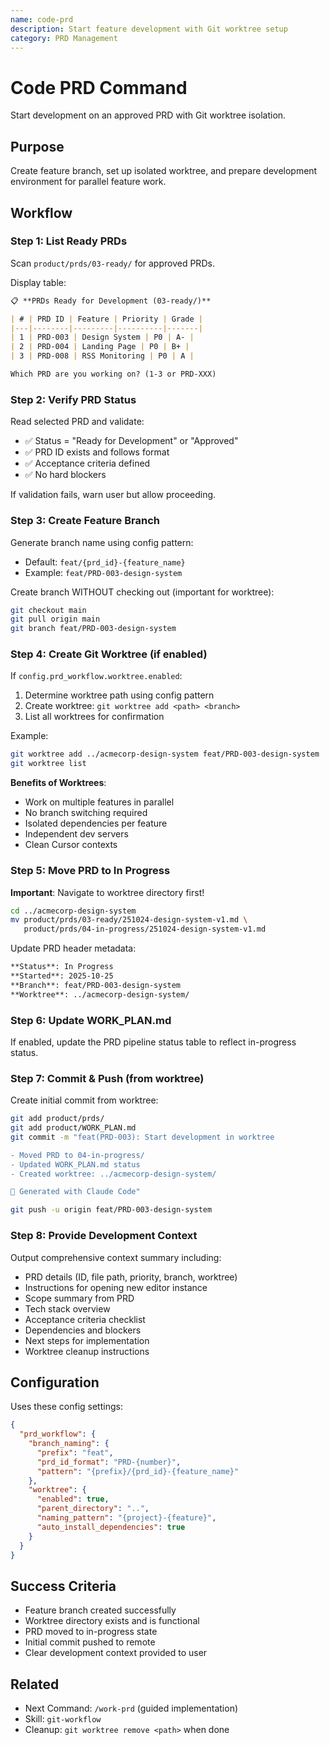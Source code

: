 ```yaml
---
name: code-prd
description: Start feature development with Git worktree setup
category: PRD Management
---
```


# Code PRD Command

Start development on an approved PRD with Git worktree isolation.

## Purpose

Create feature branch, set up isolated worktree, and prepare development environment for parallel feature work.

## Workflow

### Step 1: List Ready PRDs

Scan `product/prds/03-ready/` for approved PRDs.

Display table:
```markdown
📋 **PRDs Ready for Development (03-ready/)**

| # | PRD ID | Feature | Priority | Grade |
|---|--------|---------|----------|-------|
| 1 | PRD-003 | Design System | P0 | A- |
| 2 | PRD-004 | Landing Page | P0 | B+ |
| 3 | PRD-008 | RSS Monitoring | P0 | A |

Which PRD are you working on? (1-3 or PRD-XXX)
```

### Step 2: Verify PRD Status

Read selected PRD and validate:
- ✅ Status = "Ready for Development" or "Approved"
- ✅ PRD ID exists and follows format
- ✅ Acceptance criteria defined
- ✅ No hard blockers

If validation fails, warn user but allow proceeding.

### Step 3: Create Feature Branch

Generate branch name using config pattern:
- Default: `feat/{prd_id}-{feature_name}`
- Example: `feat/PRD-003-design-system`

Create branch WITHOUT checking out (important for worktree):
```bash
git checkout main
git pull origin main
git branch feat/PRD-003-design-system
```

### Step 4: Create Git Worktree (if enabled)

If `config.prd_workflow.worktree.enabled`:

1. Determine worktree path using config pattern
2. Create worktree: `git worktree add <path> <branch>`
3. List all worktrees for confirmation

Example:
```bash
git worktree add ../acmecorp-design-system feat/PRD-003-design-system
git worktree list
```

**Benefits of Worktrees**:
- Work on multiple features in parallel
- No branch switching required
- Isolated dependencies per feature
- Independent dev servers
- Clean Cursor contexts

### Step 5: Move PRD to In Progress

**Important**: Navigate to worktree directory first!

```bash
cd ../acmecorp-design-system
mv product/prds/03-ready/251024-design-system-v1.md \
   product/prds/04-in-progress/251024-design-system-v1.md
```

Update PRD header metadata:
```markdown
**Status**: In Progress
**Started**: 2025-10-25
**Branch**: feat/PRD-003-design-system
**Worktree**: ../acmecorp-design-system/
```

### Step 6: Update WORK_PLAN.md

If enabled, update the PRD pipeline status table to reflect in-progress status.

### Step 7: Commit & Push (from worktree)

Create initial commit from worktree:
```bash
git add product/prds/
git add product/WORK_PLAN.md
git commit -m "feat(PRD-003): Start development in worktree

- Moved PRD to 04-in-progress/
- Updated WORK_PLAN.md status
- Created worktree: ../acmecorp-design-system/

🤖 Generated with Claude Code"

git push -u origin feat/PRD-003-design-system
```

### Step 8: Provide Development Context

Output comprehensive context summary including:
- PRD details (ID, file path, priority, branch, worktree)
- Instructions for opening new editor instance
- Scope summary from PRD
- Tech stack overview
- Acceptance criteria checklist
- Dependencies and blockers
- Next steps for implementation
- Worktree cleanup instructions

## Configuration

Uses these config settings:
```json
{
  "prd_workflow": {
    "branch_naming": {
      "prefix": "feat",
      "prd_id_format": "PRD-{number}",
      "pattern": "{prefix}/{prd_id}-{feature_name}"
    },
    "worktree": {
      "enabled": true,
      "parent_directory": "..",
      "naming_pattern": "{project}-{feature}",
      "auto_install_dependencies": true
    }
  }
}
```

## Success Criteria

- Feature branch created successfully
- Worktree directory exists and is functional
- PRD moved to in-progress state
- Initial commit pushed to remote
- Clear development context provided to user

## Related

- Next Command: `/work-prd` (guided implementation)
- Skill: `git-workflow`
- Cleanup: `git worktree remove <path>` when done
